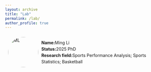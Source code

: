 ```yaml
---
layout: archive
title: "Lab"
permalink: /lab/
author_profile: true
---
```


<div class='paper-box' style="display: flex; align-items: center; gap: 10px; padding: 10px;">
  <!-- img r -->
  <div style="width: 100px; height: 100px; border-radius: 50%; overflow: hidden; flex-shrink: 0;">
    <img src='https://sportsuper.github.io/ZSL/assets/images/Ming-Li.png' alt="ML" style="width: 100%; height: 100%; object-fit: cover;">
  </div>
  
  <!-- wd l -->
  <div style="flex-grow: 1;">
    <p style="margin: 0; line-height: 1.5;">
      <strong>Name:</strong>Ming Li<br>
      <strong>Status:</strong>2025 PhD<br>
      <strong>Research field:</strong>Sports Performance Analysis; Sports Statistics; Basketball
    </p>
  </div>
</div>


